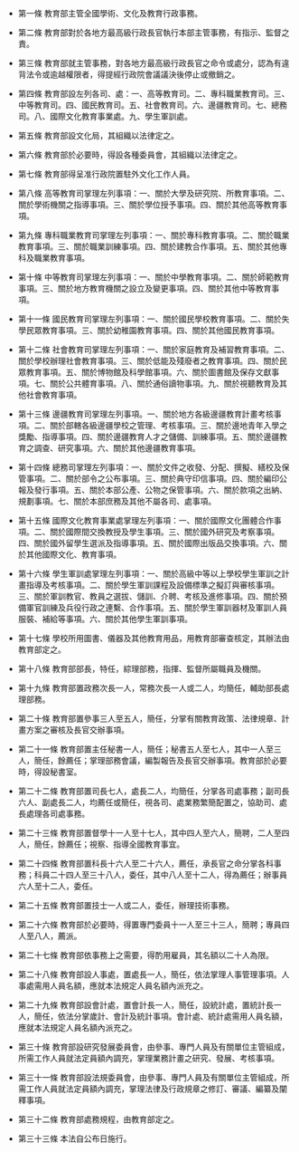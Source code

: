 * 第一條 教育部主管全國學術、文化及教育行政事務。

* 第二條 教育部對於各地方最高級行政長官執行本部主管事務，有指示、監督之責。

* 第三條 教育部就主管事務，對各地方最高級行政長官之命令或處分，認為有違背法令或逾越權限者，得提經行政院會議議決後停止或撤銷之。

* 第四條 教育部設左列各司、處：一、高等教育司。二、專科職業教育司。三、中等教育司。四、國民教育司。五、社會教育司。六、邊疆教育司。七、總務司。八、國際文化教育事業處。九、學生軍訓處。

* 第五條 教育部設文化局，其組織以法律定之。

* 第六條 教育部於必要時，得設各種委員會，其組織以法律定之。

* 第七條 教育部得呈准行政院置駐外文化工作人員。

* 第八條 高等教育司掌理左列事項：一、關於大學及研究院、所教育事項。二、關於學術機關之指導事項。三、關於學位授予事項。四、關於其他高等教育事項。

* 第九條 專科職業教育司掌理左列事項：一、關於專科教育事項。二、關於職業教育事項。三、關於職業訓練事項。四、關於建教合作事項。五、關於其他專科及職業教育事項。

* 第十條 中等教育司掌理左列事項：一、關於中學教育事項。二、關於師範教育事項。三、關於地方教育機關之設立及變更事項。四、關於其他中等教育事項。

* 第十一條 國民教育司掌理左列事項：一、關於國民學校教育事項。二、關於失學民眾教育事項。三、關於幼稚園教育事項。四、關於其他國民教育事項。

* 第十二條 社會教育司掌理左列事項：一、關於家庭教育及補習教育事項。二、關於學校辦理社會教育事項。三、關於低能及殘廢者之教育事項。四、關於民眾教育事項。五、關於博物館及科學館事項。六、關於圖書館及保存文獻事項。七、關於公共體育事項。八、關於通俗讀物事項。九、關於視聽教育及其他社會教育事項。

* 第十三條 邊疆教育司掌理左列事項。一、關於地方各級邊疆教育計畫考核事項。二、關於部轄各級邊疆學校之管理、考核事項。三、關於邊地青年入學之獎勵、指導事項。四、關於邊疆教育人才之儲備、訓練事項。五、關於邊疆教育之調查、研究事項。六、關於其他邊疆教育事項。

* 第十四條 總務司掌理左列事項：一、關於文件之收發、分配、撰擬、繕校及保管事項。二、關於部令之公布事項。三、關於典守印信事項。四、關於編印公報及發行事項。五、關於本部公產、公物之保管事項。六、關於款項之出納、規劃事項。七、關於本部庶務及其他不屬各司、處事項。

* 第十五條 國際文化教育事業處掌理左列事項：一、關於國際文化團體合作事項。二、關於國際間交換教授及學生事項。三、關於國外研究及考察事項。四、關於國外留學生選派及指導事項。五、關於國際出版品交換事項。六、關於其他國際文化、教育事項。

* 第十六條 學生軍訓處掌理左列事項：一、關於高級中等以上學校學生軍訓之計畫指導及考核事項。二、關於學生軍訓課程及設備標準之擬訂與審核事項。三、關於軍訓教官、教員之選拔、儲訓、介聘、考核及進修事項。四、關於預備軍官訓練及兵役行政之連繫、合作事項。五、關於學生軍訓器材及軍訓人員服裝、補給等事項。六、關於其他學生軍訓事項。

* 第十七條 學校所用圖書、儀器及其他教育用品，用教育部審查核定，其辦法由教育部定之。

* 第十八條 教育部部長，特任，綜理部務，指揮、監督所屬職員及機關。

* 第十九條 教育部置政務次長一人，常務次長一人或二人，均簡任，輔助部長處理部務。

* 第二十條 教育部置參事三人至五人，簡任，分掌有關教育政策、法律規章、計畫方案之審核及長官交辦事項。

* 第二十一條 教育部置主任秘書一人，簡任；秘書五人至七人，其中一人至三人，簡任，餘薦任；掌理部務會議，編製報告及長官交辦事項。教育部於必要時，得設秘書室。

* 第二十二條 教育部置司長七人，處長二人，均簡任，分掌各司處事務；副司長六人、副處長二人，均薦任或簡任，視各司、處業務繁簡配置之，協助司、處長處理各司處事務。

* 第二十三條 教育部置督學十一人至十七人，其中四人至六人，簡聘，二人至四人，簡任，餘薦任；視察、指導全國教育事宜。

* 第二十四條 教育部置科長十六人至二十六人，薦任，承長官之命分掌各科事務；科員二十四人至三十八人，委任，其中八人至十二人，得為薦任；辦事員六人至十二人，委任。

* 第二十五條 教育部置技士一人或二人，委任，辦理技術事務。

* 第二十六條 教育部於必要時，得置專門委員十一人至三十三人，簡聘；專員四人至八人，薦派。

* 第二十七條 教育部依事務上之需要，得酌用雇員，其名額以二十人為限。

* 第二十八條 教育部設人事處，置處長一人，簡任，依法掌理人事管理事項。人事處需用人員名額，應就本法規定人員名額內派充之。

* 第二十九條 教育部設會計處，置會計長一人，簡任，設統計處，置統計長一人，簡任，依法分掌歲計、會計及統計事項。會計處、統計處需用人員名額，應就本法規定人員名額內派充之。

* 第三十條 教育部設研究發展委員會，由參事、專門人員及有關單位主管組成，所需工作人員就法定員額內調充，掌理業務計畫之研究、發展、考核事項。

* 第三十一條 教育部設法規委員會，由參事、專門人員及有關單位主管組成，所需工作人員就法定員額內調充，掌理法律及行政規章之修訂、審議、編纂及闡釋事項。

* 第三十二條 教育部處務規程，由教育部定之。

* 第三十三條 本法自公布日施行。

